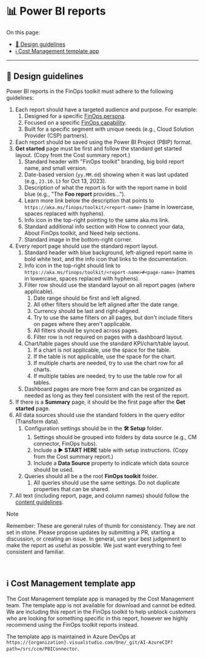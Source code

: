 # 📊 Power BI reports

On this page:

- [📐 Design guidelines](#-design-guidelines)
- [ℹ️ Cost Management template app](#ℹ️-cost-management-template-app)

---

## 📐 Design guidelines

Power BI reports in the FinOps toolkit must adhere to the following guidelines:

1. Each report should have a targeted audience and purpose. For example:
   1. Designed for a specific [FinOps persona](https://learn.microsoft.com/azure/cost-management-billing/finops/overview-finops#stakeholders).
   2. Focused on a specific [FinOps capability](https://learn.microsoft.com/azure/cost-management-billing/finops/overview-finops#capabilities).
   3. Built for a specific segment with unique needs (e.g., Cloud Solution Provider (CSP) partners).
2. Each report should be saved using the Power BI Project (PBIP) format.
3. **Get started** page must be first and follow the standard get started layout. (Copy from the Cost summary report.)
   1. Standard header with "FinOps toolkit" branding, big bold report name, and small version.
   2. Date-based version (`yy.MM.dd`) showing when it was last updated (e.g., `23.10.13` for Oct 13, 2023).
   3. Description of what the report is for with the report name in bold blue (e.g., "The **Foo report** provides...").
   4. Learn more link below the description that points to `https://aka.ms/finops/toolkit/<report-name>` (name in lowercase, spaces replaced with hyphens).
   5. Info icon in the top-right pointing to the same aka.ms link.
   6. Standard additional info section with How to connect your data, About FinOps toolkit, and Need help sections.
   7. Standard image in the bottom-right corner.
4. Every report page should use the standard report layout.
   1. Standard header with blue background, left-aligned report name in bold white text, and the info icon that links to the documentation.
   2. Info icon in the top-right should link to `https://aka.ms/finops/toolkit/<report-name>#<page-name>` (names in lowercase, spaces replaced with hyphens).
   3. Filter row should use the standard layout on all report pages (where applicable).
      1. Date range should be first and left aligned.
      2. All other filters should be left aligned after the date range.
      3. Currency should be last and right-aligned.
      4. Try to use the same filters on all pages, but don't include filters on pages where they aren't applicable.
      5. All filters should be synced across pages.
      6. Filter row is not required on pages with a dashboard layout.
   4. Chart/table pages should use the standard KPI/chart/table layout.
      1. If a chart is not applicable, use the space for the table.
      2. If the table is not applicable, use the space for the chart.
      3. If multiple charts are needed, try to use the chart row for all charts.
      4. If multiple tables are needed, try to use the table row for all tables.
   5. Dashboard pages are more free form and can be organized as needed as long as they feel consistent with the rest of the report.
5. If there is a **Summary** page, it should be the first page after the **Get started** page.
6. All data sources should use the standard folders in the query editor (Transform data).
   1. Configuration settings should be in the **🛠️ Setup** folder.
      1. Settings should be grouped into folders by data source (e.g., CM connector, FinOps hubs).
      2. Include a **▶️ START HERE** table with setup instructions. (Copy from the Cost summary report.)
      3. Include a **Data Source** property to indicate which data source should be used.
   2. Queries should all be a the root **FinOps toolkit** folder.
      1. All queries should use the same settings. Do not duplicate properties that can be shared.
7. All text (including report, page, and column names) should follow the [content guidelines](../../docs-wiki/Coding-guidelines.md#-content-strings-and-microcopy).

> [!NOTE]
> Remember: These are general rules of thumb for consistency. They are not set in stone. Please propose updates by submitting a PR, starting a discussion, or creating an issue. In general, use your best judgement to make the report as useful as possible. We just want everything to feel consistent and familiar.

<br>

## ℹ️ Cost Management template app

The Cost Management template app is managed by the Cost Management team. The template app is not available for download and cannot be edited. We are including this report in the FinOps toolkit to help unblock customers who are looking for something specific in this report, however we highly recommend using the FinOps toolkit reports instead.

The template app is maintained in Azure DevOps at `https://{organization}.visualstudio.com/One/_git/AI-AzureCIP?path=/src/ccm/PBIConnector`.

<br>
